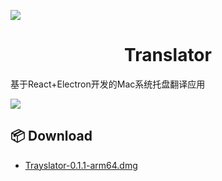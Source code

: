 ![](https://oreo-image-bed-1310232028.cos.ap-shanghai.myqcloud.com/image/icon_128x128.png)

# <center>Translator</center>

基于React+Electron开发的Mac系统托盘翻译应用

![](https://oreo-image-bed-1310232028.cos.ap-shanghai.myqcloud.com/image/file-20230405203451404.gif)

## 📦 Download

- [Trayslator-0.1.1-arm64.dmg](https://github.com/Lee8150951/Trayslator/releases/download/Latest/Trayslator-0.1.1-arm64.dmg)

